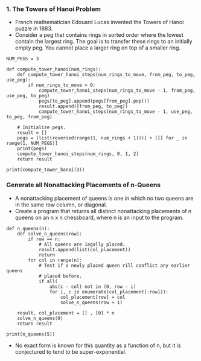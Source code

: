 ### 1. The Towers of Hanoi Problem
- French mathematician Edouard Lucas invented the Towers of Hanoi puzzle in 1883. 
- Consider a peg that contains rings in sorted order where the lowest contain the largest ring. The goal is to transfer these rings to an initially empty peg. You cannot place a larger ring on top of a smaller ring.

```
NUM_PEGS = 3

def compute_tower_hanoi(num_rings):
    def compute_tower_hanoi_steps(num_rings_to_move, from_peg, to_peg, use_peg):
        if num_rings_to_move > 0:
            compute_tower_hanoi_steps(num_rings_to_move - 1, from_peg, use_peg, to_peg)
            pegs[to_peg].append(pegs[from_peg].pop())
            result.append([from_peg, to_peg])
            compute_tower_hanoi_steps(num_rings_to_move - 1, use_peg, to_peg, from_peg)

    # Initialize pegs.
    result = []
    pegs = [list(reversed(range(1, num_rings + 1)))] + [[] for _ in range(1, NUM_PEGS)]
    print(pegs)
    compute_tower_hanoi_steps(num_rings, 0, 1, 2)
    return result

print(compute_tower_hanoi(3))
```

### Generate all Nonattacking Placements of n-Queens
- A nonattacking placement of queens is one in which no two queens are in the same row column, or diagonal.
- Create a program that returns all distinct nonattacking placements of n queens on an n x n chessboard, where n is an input to the program.

```
def n_queens(n):
    def solve_n_queens(row):
        if row == n:
            # All queens are 1egally placed.
            result.append(list(col_placement))
            return
        for col in range(n):
            # Test if a newly placed queen rill conflict any earlier queens
            # placed before.
            if all(
                abs(c - col) not in (0, row - i)
                for i, c in enumerate(col_placement[:row])):
                    col_placement[row] = col
                    solve_n_queens(row + 1)
                    
    result, col_placement = [] , [0] * n
    solve_n_queens(0)
    return result
    
print(n_queens(5))
```

- No exact form is known for this quantity as a function of n, but it is conjectured to tend to be super-exponential.
